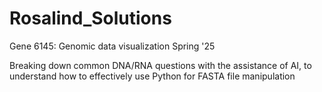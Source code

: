 # Rosalind_Solutions
Gene 6145: Genomic data visualization
Spring '25

Breaking down common DNA/RNA questions with the assistance of AI, to understand how to effectively use Python for FASTA file manipulation
